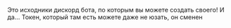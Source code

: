 Это исходники дискорд бота, по которым вы можете создать своего! И да... Токен, который там есть можете даже не юзать, он сменен
